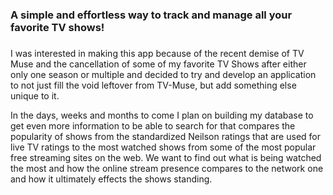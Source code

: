 
<h3>A simple and effortless way to track and manage all your favorite TV shows!</h3>

###
I was interested in making this app because of the recent demise of TV Muse and the cancellation of some of my favorite TV Shows after either only one season or multiple and decided to try and develop an application to not just fill the void leftover from TV-Muse, but add something else unique to it.

In the days, weeks and months to come I plan on building my database to get even more information to be able to search for that compares the popularity of shows from the standardized Neilson ratings that are used for live TV ratings to the most watched shows from some of the most popular free streaming sites on the web.  We want to find out what is being watched the most and how the online stream presence compares to the network one and how it ultimately effects the shows standing.
